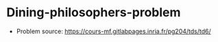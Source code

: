 # Dining-philosophers-problem
  - Problem source: https://cours-mf.gitlabpages.inria.fr/pg204/tds/td6/
